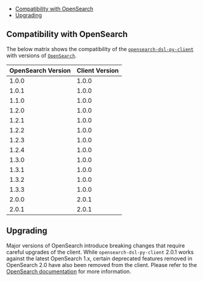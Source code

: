 - [Compatibility with OpenSearch](#compatibility-with-opensearch)
- [Upgrading](#upgrading)

## Compatibility with OpenSearch

The below matrix shows the compatibility of the [`opensearch-dsl-py-client`](https://pypi.org/project/opensearch-dsl/) with versions of [`OpenSearch`](https://opensearch.org/downloads.html#opensearch).

| OpenSearch Version | Client Version |
| --- | --- |
| 1.0.0 | 1.0.0 |
| 1.0.1 | 1.0.0 |
| 1.1.0 | 1.0.0 |
| 1.2.0 | 1.0.0 |
| 1.2.1 | 1.0.0 |
| 1.2.2 | 1.0.0 |
| 1.2.3 | 1.0.0 |
| 1.2.4 | 1.0.0 |
| 1.3.0 | 1.0.0 |
| 1.3.1 | 1.0.0 |
| 1.3.2 | 1.0.0 |
| 1.3.3 | 1.0.0 |
| 2.0.0 | 2.0.1 |
| 2.0.1 | 2.0.1 |

## Upgrading

Major versions of OpenSearch introduce breaking changes that require careful upgrades of the client. While `opensearch-dsl-py-client` 2.0.1 works against the latest OpenSearch 1.x, certain deprecated features removed in OpenSearch 2.0 have also been removed from the client. Please refer to the [OpenSearch documentation](https://opensearch.org/docs/latest/clients/index/) for more information.